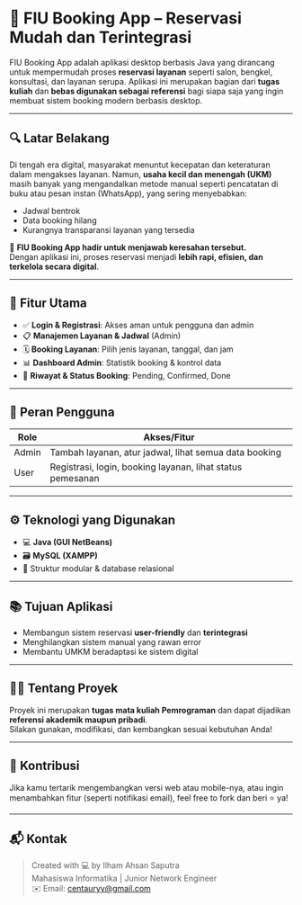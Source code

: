 # 📅 FIU Booking App – Reservasi Mudah dan Terintegrasi

FIU Booking App adalah aplikasi desktop berbasis Java yang dirancang untuk mempermudah proses **reservasi layanan** seperti salon, bengkel, konsultasi, dan layanan serupa. Aplikasi ini merupakan bagian dari **tugas kuliah** dan **bebas digunakan sebagai referensi** bagi siapa saja yang ingin membuat sistem booking modern berbasis desktop.

---

## 🔍 Latar Belakang

Di tengah era digital, masyarakat menuntut kecepatan dan keteraturan dalam mengakses layanan. Namun, **usaha kecil dan menengah (UKM)** masih banyak yang mengandalkan metode manual seperti pencatatan di buku atau pesan instan (WhatsApp), yang sering menyebabkan:

- Jadwal bentrok
- Data booking hilang
- Kurangnya transparansi layanan yang tersedia

🎯 **FIU Booking App hadir untuk menjawab keresahan tersebut.**  
Dengan aplikasi ini, proses reservasi menjadi **lebih rapi, efisien, dan terkelola secara digital**.

---

## 🎯 Fitur Utama

- ✅ **Login & Registrasi**: Akses aman untuk pengguna dan admin
- 📋 **Manajemen Layanan & Jadwal** (Admin)
- 🗓️ **Booking Layanan**: Pilih jenis layanan, tanggal, dan jam
- 📊 **Dashboard Admin**: Statistik booking & kontrol data
- 📁 **Riwayat & Status Booking**: Pending, Confirmed, Done

---

## 👤 Peran Pengguna

| Role     | Akses/Fitur                                                  |
|----------|--------------------------------------------------------------|
| Admin    | Tambah layanan, atur jadwal, lihat semua data booking        |
| User     | Registrasi, login, booking layanan, lihat status pemesanan   |

---

## ⚙️ Teknologi yang Digunakan

- 💻 **Java (GUI NetBeans)**
- 🗃️ **MySQL (XAMPP)**
- 📁 Struktur modular & database relasional

---

## 📚 Tujuan Aplikasi

- Membangun sistem reservasi **user-friendly** dan **terintegrasi**
- Menghilangkan sistem manual yang rawan error
- Membantu UMKM beradaptasi ke sistem digital

---
## 👨‍🎓 Tentang Proyek

Proyek ini merupakan **tugas mata kuliah Pemrograman** dan dapat dijadikan **referensi akademik maupun pribadi**.  
Silakan gunakan, modifikasi, dan kembangkan sesuai kebutuhan Anda!

---

## 🤝 Kontribusi

Jika kamu tertarik mengembangkan versi web atau mobile-nya, atau ingin menambahkan fitur (seperti notifikasi email), feel free to fork dan beri ⭐️ ya!

---

## 📬 Kontak

> Created with 💻 by Ilham Ahsan Saputra  
> Mahasiswa Informatika | Junior Network Engineer  
> ✉️ Email: centauryy@gmail.com  
